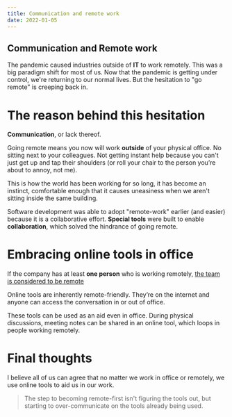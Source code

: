 ```yaml
---
title: Communication and remote work
date: 2022-01-05
---
```


## Communication and Remote work

The pandemic caused industries outside of **IT** to work remotely. This was a big paradigm shift for most of us. Now that the pandemic is getting under control, we're returning to our normal lives. But the hesitation to "go remote" is creeping back in.

# The reason behind this hesitation

**Communication**, or lack thereof.

Going remote means you now will work **outside** of your physical office. No sitting next to your colleagues. Not getting instant help because you can't just get up and tap their shoulders (or roll your chair to the person you’re about to annoy, not me).

This is how the world has been working for so long, it has become an instinct, comfortable enough that it causes uneasiness when we aren't sitting inside the same building.

Software development was able to adopt "remote-work" earlier (and easier) because it is a collaborative effort. **Special tools** were built to enable **collaboration**, which solved the hindrance of going remote.

# Embracing online tools in office

If the company has at least **one person** who is working remotely, [the team is considered to be remote](https://www.equalexperts.com/blog/remote-first/what-do-we-mean-by-remote-first-working/?utm_id=remote-first-return-4&utm_content=184399985&utm_medium=social&utm_source=twitter&hss_channel=tw-219242136)

Online tools are inherently remote-friendly. They’re on the internet and anyone can access the conversation in or out of office.

These tools can be used as an aid even in office. During physical discussions, meeting notes can be shared in an online tool, which loops in people working remotely.

# Final thoughts

I believe all of us can agree that no matter we work in office or remotely, we use online tools to aid us in our work.

> The step to becoming remote-first isn't figuring the tools out, but starting to over-communicate on the tools already being used.